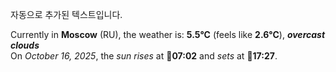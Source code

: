 
자동으로 추가된 텍스트입니다.

<!--START_SECTION:weather:moscow-->
Currently in **Moscow** (RU), the weather is: **5.5°C** (feels like **2.6°C**), ***overcast clouds***<br/>
On *October 16, 2025*, the *sun rises* at 🌅**07:02** and *sets* at 🌇**17:27**.
<!--END_SECTION:weather-->

